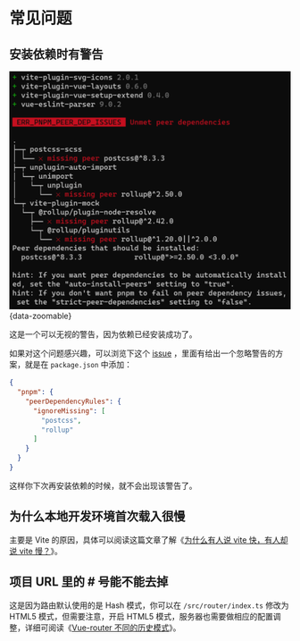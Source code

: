 # 常见问题

## 安装依赖时有警告

![](/qa1.png){data-zoomable}

这是一个可以无视的警告，因为依赖已经安装成功了。

如果对这个问题感兴趣，可以浏览下这个 [issue](https://github.com/pnpm/pnpm/issues/4183) ，里面有给出一个忽略警告的方案，就是在 `package.json` 中添加：

```json
{
  "pnpm": {
    "peerDependencyRules": {
      "ignoreMissing": [
        "postcss",
        "rollup"
      ]
    }
  }
}
```

这样你下次再安装依赖的时候，就不会出现该警告了。

## 为什么本地开发环境首次载入很慢

主要是 Vite 的原因，具体可以阅读这篇文章了解《[为什么有人说 vite 快，有人却说 vite 慢？](https://juejin.cn/post/7129041114174062628)》。

## 项目 URL 里的 # 号能不能去掉

这是因为路由默认使用的是 Hash 模式，你可以在 `/src/router/index.ts` 修改为 HTML5 模式，但需要注意，开启 HTML5 模式，服务器也需要做相应的配置调整，详细可阅读《[Vue-router 不同的历史模式](https://next.router.vuejs.org/zh/guide/essentials/history-mode.html)》。